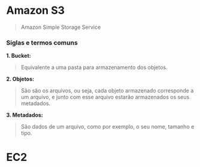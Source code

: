 # Amazon S3
> Amazon Simple Storage Service




### Siglas e termos comuns

**1. Bucket:**
> Equivalente a uma pasta para armazenamento dos objetos.

**2. Objetos:**
> São são os arquivos, ou seja, cada objeto armazenado corresponde a um arquivo, e junto com esse arquivo estarão armazenados os seus metadados.

**3. Metadados:**
> São dados de um arquivo, como por exemplo, o seu nome, tamanho e tipo.

# EC2

